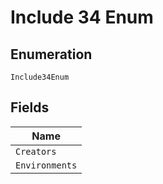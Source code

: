 
# Include 34 Enum

## Enumeration

`Include34Enum`

## Fields

| Name |
|  --- |
| `Creators` |
| `Environments` |

